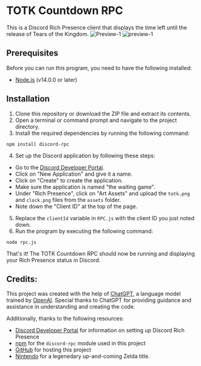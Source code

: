 # TOTK Countdown RPC

This is a Discord Rich Presence client that displays the time left until the release of Tears of the Kingdom.
![Preview-1](https://user-images.githubusercontent.com/87764384/231173107-2a5e01e8-1a9f-4743-bc8c-034a35287fe6.png)
![preview-1](https://user-images.githubusercontent.com/87764384/231172907-99424b50-f548-49ed-9671-df2a6946b07e.png)

## Prerequisites

Before you can run this program, you need to have the following installed:

- [Node.js](https://nodejs.org/en/) (v14.0.0 or later)


## Installation

1. Clone this repository or download the ZIP file and extract its contents.
2. Open a terminal or command prompt and navigate to the project directory.
3. Install the required dependencies by running the following command:

```
npm install discord-rpc
```

4. Set up the Discord application by following these steps:
- Go to the [Discord Developer Portal](https://discord.com/developers/applications).
- Click on "New Application" and give it a name.
- Click on "Create" to create the application.
- Make sure the application is named "the waiting game".
- Under "Rich Presence", click on "Art Assets" and upload the `totk.png` and `clock.png` files from the `assets` folder.
- Note down the "Client ID" at the top of the page.
5. Replace the `clientId` variable in `RPC.js` with the client ID you just noted down.
6. Run the program by executing the following command:

```
node rpc.js
```

That's it! The TOTK Countdown RPC should now be running and displaying your Rich Presence status in Discord.


## Credits:

This project was created with the help of [ChatGPT](https://openai.com/blog/chatgpt), a language model trained by [OpenAI](https://openai.com/). Special thanks to ChatGPT for providing guidance and assistance in understanding and creating the code.

Additionally, thanks to the following resources:

- [Discord Developer Portal](https://discord.com/developers/docs/intro) for information on setting up Discord Rich Presence
- [npm](https://www.npmjs.com/) for the `discord-rpc` module used in this project
- [GitHub](https://github.com/) for hosting this project
- [Nintendo](https://www.nintendo.com/) for a legenedary up-and-coming Zelda title.
